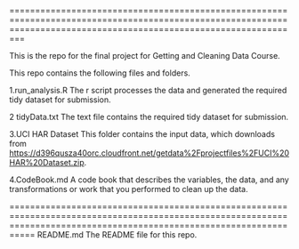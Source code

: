 =====================================================================================================================================================================

This is the repo for the final project for Getting and Cleaning Data Course.

This repo contains the following files and folders.

1.run_analysis.R The r script processes the data and generated the required tidy dataset for submission.

2 tidyData.txt The text file contains the required tidy dataset for submission.

3.UCI HAR Dataset This folder contains the input data, which downloads from https://d396qusza40orc.cloudfront.net/getdata%2Fprojectfiles%2FUCI%20HAR%20Dataset.zip.

4.CodeBook.md A code book that describes the variables, the data, and any transformations or work that you performed to clean up the data.

======================================================================================================================================================================= 
  README.md The README file for this repo.